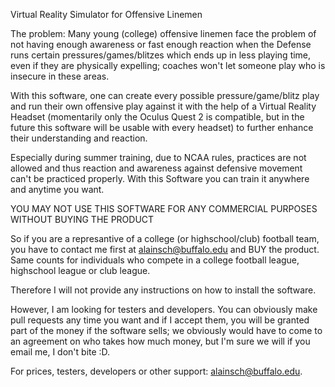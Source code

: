 Virtual Reality Simulator for Offensive Linemen

The problem: Many young (college) offensive linemen face the problem of not having enough awareness or fast enough reaction when the Defense runs certain pressures/games/blitzes which ends up in less playing time, even if they are physically expelling; coaches won't let someone play who is insecure in these areas.

With this software, one can create every possible pressure/game/blitz play and run their own offensive play against it with the help of a Virtual Reality Headset (momentarily only the Oculus Quest 2 is compatible, but in the future this software will be usable with every headset) to further enhance their understanding and reaction.

Especially during summer training, due to NCAA rules, practices are not allowed and thus reaction and awareness against defensive movement can't be practiced properly. With this Software you can train it anywhere and anytime you want.


YOU MAY NOT USE THIS SOFTWARE FOR ANY COMMERCIAL PURPOSES WITHOUT BUYING THE PRODUCT

So if you are a represantive of a college (or highschool/club) football team, you have to contact me first at alainsch@buffalo.edu and BUY the product.
Same counts for individuals who compete in a college football league, highschool league or club league.

Therefore I will not provide any instructions on how to install the software.

However, I am looking for testers and developers. You can obviously make pull requests any time you want and if I accept them, you will be granted part of the money if the software sells; we obviously would have to come to an agreement on who takes how much money, but I'm sure we will if you email me, I don't bite :D.

For prices, testers, developers or other support: alainsch@buffalo.edu.
